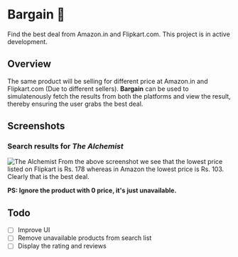 # Bargain 🤑
Find the best deal from Amazon.in and Flipkart.com. This project is in active development.

## Overview
The same product will be selling for different price at Amazon.in and Flipkart.com (Due to different sellers). **Bargain** can be used to simulatenously fetch the results from both the platforms and view the result, thereby ensuring the user grabs the best deal.


## Screenshots
### Search results for *The Alchemist*
![The Alchemist](https://user-images.githubusercontent.com/16078204/218992128-d17654f7-bb25-45b3-8ac1-aa2654615d3a.png)
From the above screenshot we see that the lowest price listed on Flipkart is Rs. 178 whereas in Amazon the lowest price is Rs. 103. Clearly that is the best deal. 

**PS: Ignore the product with 0 price, it's just unavailable.**

## Todo
- [ ] Improve UI
- [ ] Remove unavailable products from search list
- [ ] Display the rating and reviews
